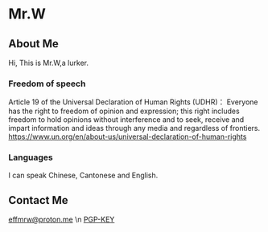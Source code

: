 # Mr.W

## About Me

Hi, This is Mr.W,a lurker.

### Freedom of speech

Article 19 of the Universal Declaration of Human Rights (UDHR)： Everyone has the right to freedom of opinion and expression; this right includes freedom to hold opinions without interference and to seek, receive and impart information and ideas through any media and regardless of frontiers.  
<https://www.un.org/en/about-us/universal-declaration-of-human-rights>

### Languages

I can speak Chinese, Cantonese and English.

## Contact Me
effmrw@proton.me \n
[PGP-KEY](https://keys.openpgp.org/vks/v1/by-fingerprint/1C945D03B92919C00370ECA98896CA24A6946053)

